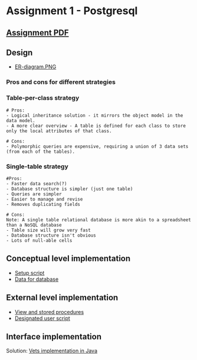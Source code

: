 
# Assignment 1 - Postgresql
## [Assignment PDF ](https://github.com/fred8728/SOFT_DBD/blob/master/Postgresql/PostgresSQL_assignment1.pdf)


## Design
* [ER-diagram.PNG](https://github.com/fred8728/SOFT_DBD/blob/master/Postgresql/ER-diagram.PNG)

### Pros and cons for different strategies

### Table-per-class strategy
```
# Pros: 
- Logical inheritance solution - it mirrors the object model in the data model.
- A more clear overview - A table is defined for each class to store only the local attributes of that class.

# Cons: 
- Polymorphic queries are expensive, requiring a union of 3 data sets (from each of the tables).
```

### Single-table strategy
```
#Pros:
- Faster data search(?)
- Database structure is simpler (just one table)
- Queries are simpler
- Easier to manage and revise
- Removes duplicating fields

# Cons:
Note: A single table relational database is more akin to a spreadsheet than a NoSQL database
- Table size will grow very fast
- Database structure isn't obvious
- Lots of null-able cells
```

## Conceptual level implementation

* [Setup script](https://github.com/fred8728/SOFT_DBD/blob/master/Postgresql/Vets_setup.sql)
* [Data for database](https://github.com/fred8728/SOFT_DBD/blob/master/Postgresql/Vets_data.sql)

## External level implementation

* [View and stored procedures](https://github.com/fred8728/SOFT_DBD/blob/master/Postgresql/Vets_view_stored.sql)
* [Designated user script](https://github.com/fred8728/SOFT_DBD/blob/master/Postgresql/Vets_designatedUser.sql) 

## Interface implementation

Solution: [Vets implementation in Java](https://github.com/fred8728/SOFT_DBD/tree/master/Postgresql/Vets)
